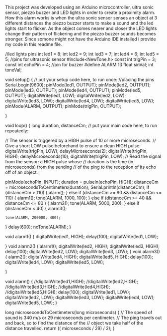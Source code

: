 This project was developed using an Arduino microcontroller, ultra sonic sensor, piezzo buzzer and LED lights in order 
to create a proximity alarm. How this alarm works is when the ultra sonic sensor senses an object at 3 different distances
the piezzo buzzer starts to make a sound and the led lights start to flicker. As the object comes nearer and closer
the LED lights change their pattern of flickering and the piezzo buzzer sounds becomes stronger. Since somone might
not have the Arduino IDE installed i provide my code in this readme file.


//led lights pins
int led1 = 8;
int led2 = 9;
int led3 = 7;
int led4 = 6;
int led5 = 5;
//pins for ultrasonic sensor
#include<NewTone.h>
const int trigPin = 3;
const int echoPin = 4;
//pin for buzzer
#define ALARM 13
float sinVal;
int toneVal;






void setup()
{
  // put your setup code here, to run once:
  //placing the pins
  Serial.begin(9600);
  pinMode(led1, OUTPUT);
  pinMode(led2, OUTPUT);
  pinMode(led3, OUTPUT);
  pinMode(led4, OUTPUT);
  pinMode(led5, OUTPUT);
  digitalWrite(led1, LOW);
  digitalWrite(led2, LOW);
  digitalWrite(led3, LOW);
  digitalWrite(led4, LOW);
  digitalWrite(led5, LOW);
  pinMode(ALARM, OUTPUT);
  pinMode(trigPin, OUTPUT);

}

void loop()
{
  long duration, distanceCm;
  // put your main code here, to run repeatedly:

  // The sensor is triggered by a HIGH pulse of 10 or more microseconds.
  // Give a short LOW pulse beforehand to ensure a clean HIGH pulse:
  digitalWrite(trigPin, LOW);
  delayMicroseconds(2);
  digitalWrite(trigPin, HIGH);
  delayMicroseconds(10);
  digitalWrite(trigPin, LOW);
  // Read the signal from the sensor: a HIGH pulse whose
  // duration is the time (in microseconds) from the sending
  // of the ping to the reception of its echo off of an object.

  pinMode(echoPin, INPUT);
  duration = pulseIn(echoPin, HIGH);
  distanceCm = microsecondsToCentimeters(duration);
  Serial.println(distanceCm);
  if (distanceCm > 110)
  {
    alarm();
  }
  else if (distanceCm >= 80 && distanceCm <= 110) {
    alarm1();
    tone(ALARM, 1000, 100);
  }
  else if (distanceCm >= 40 && distanceCm <= 80 ) {
    alarm2();
    tone(ALARM, 5000, 200);
  }
  else if (distanceCm < 40) {
    alarm3();

    tone(ALARM, 200000, 400);
    
  }
  delay(600);
  noTone(ALARM);
}


void alarm1()
{
  digitalWrite(led1, HIGH);
  delay(100);
  digitalWrite(led1, LOW);

}
void alarm2()
{
  alarm1();
  digitalWrite(led2, HIGH);
  digitalWrite(led3, HIGH);
  delay(100);
  digitalWrite(led2, LOW);
  digitalWrite(led3, LOW);
}
void alarm3()
{
  alarm2();
  digitalWrite(led4, HIGH);
  digitalWrite(led5, HIGH);
  delay(100);
  digitalWrite(led4, LOW);
  digitalWrite(led5, LOW);

}

void alarm()
{
  //digitalWrite(led1,HIGH);
  //digitalWrite(led2,HIGH);
  //digitalWrite(led3,HIGH);
  //digitalWrite(led4,HIGH);
  //digitalWrite(led5,HIGH);
  delay(100);
  digitalWrite(led1, LOW);
  digitalWrite(led2, LOW);
  digitalWrite(led3, LOW);
  digitalWrite(led4, LOW);
  digitalWrite(led5, LOW);
}


long microsecondsToCentimeters(long microseconds)
{
  // The speed of sound is 340 m/s or 29 microseconds per centimeter.
  // The ping travels out and back, so to find the distance of the
  // object we take half of the distance travelled.
  return (( microseconds / 29) / 2);
}

